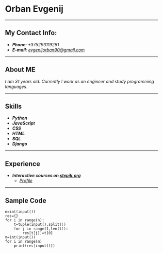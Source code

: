 # Orban Evgenij
------
## My Contact Info:
* ***Phone**: +375293119261*
* ***E-mail**: [evgenijorban90@gmail.com](evgenijorban90@gmail.com)*
------
## About ME


*I am 31 years old. Currently I work as an engineer and study programming languages.*

-----
## Skills
* ***Python***
* ***JavaScript***
* ***CSS***
* ***HTML***
* ***SQL***
* ***Django***

-----

## Experience
* ***Interactive courses on [stepik.org](stepik.org)***
    + *[Profile]("https://stepik.org/lesson/488831/step/5?unit=480067")*

-----
## Sample Code

```
n=int(input())
res={}
for i in range(n):
    t=tuple(input().split())
    for j in range(1,len(t)):
        res[t[j]]=t[0]
m=int(input())
for i in range(m)
    print(res[input()])